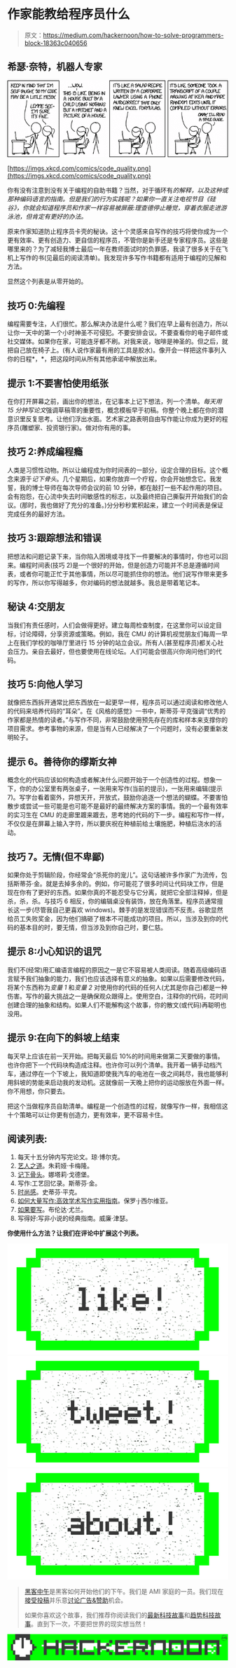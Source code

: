 # 作家能教给程序员什么

> 原文：<https://medium.com/hackernoon/how-to-solve-programmers-block-18363c040656>

## 希瑟·奈特，机器人专家

![](img/19926b0973101af971d71304aed3f251.png)

[https://imgs.xkcd.com/comics/code_quality.png](https://imgs.xkcd.com/comics/code_quality.png)

你有没有注意到没有关于编程的自助书籍？当然，对于循环有*的解释，以及这种或那种编码语言的指南。但是我们的行为实践呢？如果你一直关注电视节目《硅谷》，你就会知道程序员和作家一样容易被屏蔽:理查德停止睡觉，穿着衣服走进游泳池，但肯定有更好的办法。*

原来作家知道防止程序员卡壳的秘诀。这十个灵感来自写作的技巧将使你成为一个更有效率、更有创造力、更自信的程序员，不管你是新手还是专家程序员。这些是哪里来的？为了减轻我博士最后一年在教师面试时的负罪感，我读了很多关于在飞机上写作的书(见最后的阅读清单)。我发现许多写作书籍都有适用于编程的见解和方法。

显然这个列表是从零开始的。

## 技巧 0:先编程

编程需要专注，人们很忙。那么解决办法是什么呢？我们在早上最有创造力，所以让你一天中的第一个小时神圣不可侵犯。不要安排会议。不要查看你的电子邮件或社交媒体。如果你在家，可能连牙都不刷。对我来说，咖啡是神圣的。但之后，就把自己放在椅子上。(有人说作家最有用的工具是胶水)。像开会一样把这件事列入你的日程*，*，把这段时间从所有其他承诺中解放出来。

## 提示 1:不要害怕使用纸张

在你打开屏幕之前，画出你的想法，在记事本上记下想法，列一个清单。*每天用 15 分钟写论文*强调草稿零的重要性，概念模板早于初稿。你整个晚上都在你的潜意识里反复思考。让他们浮出水面。艺术家之路表明自由写作能让你成为更好的程序员(雕塑家、投资银行家)。做对你有用的事。

## 技巧 2:养成编程瘾

人类是习惯性动物。所以让编程成为你时间表的一部分，设定合理的目标。这个概念来源于*记下骨头*。几个星期后，如果你放弃一个疗程，你会开始想念它。我发誓，我的博士导师在每次导师会议的前 10 分钟，都在敲打一些不起作用的项目。会有抱怨，在心流中失去时间敏感性的标志，以及最终把自己撕裂开开始我们的会议。(那时，我也做好了充分的准备。)分分秒秒累积起来，建立一个时间表是保证完成任务的最好方法。

## 技巧 3:跟踪想法和错误

把想法和问题记录下来，当你陷入困境或寻找下一件要解决的事情时，你也可以回来。编程时间表(技巧 2)是一个很好的开始，但是创造力可能并不总是遵循时间表，或者你可能正忙于其他事情，所以尽可能抓住你的想法。他们说写作带来更多的写作，所以你写得越多，你对编码的想法就越多。我总是带着笔记本。

## 秘诀 4:交朋友

当我们有责任感时，人们会做得更好。建立每周检查制度，在这里你可以设定目标，讨论障碍，分享资源或策略。例如，我在 CMU 的计算机视觉朋友们每周一早上在我们学校的咖啡厅里进行 15 分钟的站立会议。所有人(甚至程序员)都关心社会压力。亲自去最好，但也要使用在线论坛。人们可能会很高兴你询问他们的代码。

## 技巧 5:向他人学习

就像把东西拆开通常比把东西放在一起更早一样，程序员可以通过阅读和修改他人的代码来培养代码的“耳朵”。在《风格的感觉》一书中，斯蒂芬·平克强调“优秀的作家都是热情的读者。”与写作不同，非常鼓励使用预先存在的库和样本来支撑你的项目需求。参考事物的来源，但是当有人已经解决了一个问题时，没有必要重新发明轮子。

## 提示 6。善待你的缪斯女神

概念化的代码应该如何构造或者解决什么问题开始于一个创造性的过程。想象一下，你的办公室里有两张桌子，一张用来写作(当前的提示)，一张用来编辑(提示 7)。写字台看着窗外，异想天开，开放式，鼓励你追逐一个想法的蝴蝶。不要害怕散步或尝试一些可能是也可能不是最好的最终解决方案的事情。我的一个最有效率的实习生在 CMU 的走廊里踱来踱去，思考她的代码的下一步。编程和写作一样，不仅仅是在屏幕上输入字符，所以要庆祝在种植前给土壤施肥，种植后浇水的活动。

## 技巧 7。无情(但不卑鄙)

如果你处于剪辑阶段，你经常会“杀死你的宠儿”。这句话被许多作家广为流传，包括斯蒂芬·金。就是去掉多余的。例如，你可能花了很多时间让代码块工作，但是现在你有了更好的东西。如果你真的不能忍受与它分离，就把它全部注释掉，但是杀，杀，杀。与技巧 6 相反，你的编辑桌没有装饰，放在角落里。程序员通常擅长这一步(尽管我自己更喜欢 windows)。棘手的是发现错误而不反责。谷歌显然给员工失败奖金，因为他们搞砸了根本不可能成功的项目。所以，当涉及到你的代码的基本目的时，要无情，但当涉及到你自己时，要仁慈。

## 提示 8:小心知识的诅咒

我们不(经常)用汇编语言编程的原因之一是它不容易被人类阅读。随着高级编码语言赋予我们抽象的能力，我们也应该选择有意义的抽象。如果以后需要修改代码，将某个东西称为*变量 1* 和*变量 2* 对使用你的代码的任何人(尤其是你自己)都是一种伤害。写作的最大挑战之一是确保观众跟得上。使用空白，注释你的代码，花时间创建合理的抽象和结构。如果人们不能解构这个故事，你的散文(或代码)再聪明也没用。

## 提示 9:在向下的斜坡上结束

每天早上应该在前一天开始。把每天最后 10%的时间用来做第二天要做的事情。也许你把下一个代码块构造成注释。也许你可以列个清单。我开着一辆手动档汽车，通过停在一个下坡上，我知道即使我汽车的电池在一夜之间耗尽，我也能够利用斜坡的势能来启动我的发动机。这就像前一天晚上把你的运动服放在外面一样。你不用想，你只要去。

把这个当做程序员自助清单。编程是一个创造性的过程，就像写作一样，我相信这十个策略可以让你更有创造力，更有效率，更不容易卡住。

## 阅读列表:

1.  每天十五分钟内写完论文。琼·博尔克。
2.  [艺人之道](https://www.amazon.com/Artists-Way-25th-Anniversary/dp/0143129252/ref=sr_1_3?s=books&ie=UTF8&qid=1496510681&sr=1-3&keywords=the+artist%27s+way)。朱莉娅·卡梅隆。
3.  [记下骨头](https://www.amazon.com/Writing-Down-Bones-Freeing-Writer)。娜塔莉·戈德堡。
4.  写作:工艺回忆录。斯蒂芬·金。
5.  [时尚感](https://www.amazon.com/Sense-Style-Thinking-Persons-Writing)。史蒂芬·平克。
6.  [如何大量写作:高效学术写作实用指南](https://www.amazon.com/How-Write-Lot-Practical-Productive)。保罗·j·西尔维亚。
7.  [如果要写](https://www.amazon.com/You-Want-Write-Brenda-Ueland)。布伦达·尤兰。
8.  写得好:写非小说的经典指南。威廉·津瑟。

**你使用什么方法？让我们在评论中扩展这个列表。**

[![](img/50ef4044ecd4e250b5d50f368b775d38.png)](http://bit.ly/HackernoonFB)[![](img/979d9a46439d5aebbdcdca574e21dc81.png)](https://goo.gl/k7XYbx)[![](img/2930ba6bd2c12218fdbbf7e02c8746ff.png)](https://goo.gl/4ofytp)

> [黑客中午](http://bit.ly/Hackernoon)是黑客如何开始他们的下午。我们是 AMI 家庭的一员。我们现在[接受投稿](http://bit.ly/hackernoonsubmission)并乐意[讨论广告&赞助](mailto:partners@amipublications.com)机会。
> 
> 如果你喜欢这个故事，我们推荐你阅读我们的[最新科技故事](http://bit.ly/hackernoonlatestt)和[趋势科技故事](https://hackernoon.com/trending)。直到下一次，不要把世界的现实想当然！

![](img/be0ca55ba73a573dce11effb2ee80d56.png)